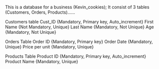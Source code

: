 This is a database for a business (Kevin_cookies); It consist of 3 tables (Customers, Orders, Products)......

Customers table
	Cust_ID {Mandatory, Primary key, Auto_increment}
	First Name {Not Mandatory, Unique}
	Last Name {Mandatory, Not Unique}
	Age {Mandatory, Not Unique}
    
Orders Table
	Order ID {Mandatory, Primary key}
	Order Date {Mandatory, Unique}
	Price per unit {Mandatory, Unique}

Products Table
	Product ID {Mandatory, Primary key, Auto_increment}
	Product Name {Mandatory, Unique}
